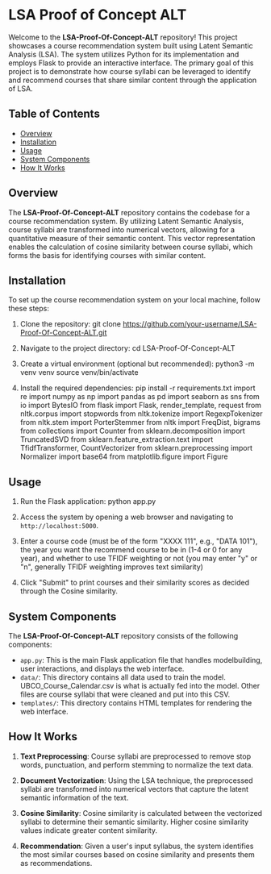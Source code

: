 # LSA Proof of Concept ALT

Welcome to the **LSA-Proof-Of-Concept-ALT** repository! This project showcases a course recommendation system built using Latent Semantic Analysis (LSA). The system utilizes Python for its implementation and employs Flask to provide an interactive interface. The primary goal of this project is to demonstrate how course syllabi can be leveraged to identify and recommend courses that share similar content through the application of LSA.

## Table of Contents

- [Overview](#overview)
- [Installation](#installation)
- [Usage](#usage)
- [System Components](#system-components)
- [How It Works](#how-it-works)

## Overview

The **LSA-Proof-Of-Concept-ALT** repository contains the codebase for a course recommendation system. By utilizing Latent Semantic Analysis, course syllabi are transformed into numerical vectors, allowing for a quantitative measure of their semantic content. This vector representation enables the calculation of cosine similarity between course syllabi, which forms the basis for identifying courses with similar content.

## Installation

To set up the course recommendation system on your local machine, follow these steps:

1. Clone the repository:
git clone https://github.com/your-username/LSA-Proof-Of-Concept-ALT.git


2. Navigate to the project directory:
cd LSA-Proof-Of-Concept-ALT


3. Create a virtual environment (optional but recommended):
python3 -m venv venv
source venv/bin/activate


4. Install the required dependencies:
pip install -r requirements.txt
import re
import numpy as np
import pandas as pd
import seaborn as sns
from io import BytesIO
from flask import Flask, render_template, request
from nltk.corpus import stopwords
from nltk.tokenize import RegexpTokenizer
from nltk.stem import PorterStemmer
from nltk import FreqDist, bigrams
from collections import Counter
from sklearn.decomposition import TruncatedSVD
from sklearn.feature_extraction.text import TfidfTransformer, CountVectorizer
from sklearn.preprocessing import Normalizer
import base64
from matplotlib.figure import Figure


## Usage

1. Run the Flask application: python app.py

2. Access the system by opening a web browser and navigating to `http://localhost:5000`.

3. Enter a course code (must be of the form "XXXX 111", e.g., "DATA 101"), the year you want the recommend course to be in (1-4 or 0 for any year), and whether to use TFIDF weighting or not (you may enter "y" or "n", generally TFIDF weighting improves text similarity)

4. Click "Submit" to print courses and their similarity scores as decided through the Cosine similarity.

## System Components

The **LSA-Proof-Of-Concept-ALT** repository consists of the following components:

- `app.py`: This is the main Flask application file that handles modelbuilding, user interactions, and displays the web interface.
- `data/`: This directory contains all data used to train the model. UBCO_Course_Calendar.csv is what is actually fed into the model. Other files are course syllabi that were cleaned and put into this CSV.
- `templates/`: This directory contains HTML templates for rendering the web interface.

## How It Works

1. **Text Preprocessing**: Course syllabi are preprocessed to remove stop words, punctuation, and perform stemming to normalize the text data.

2. **Document Vectorization**: Using the LSA technique, the preprocessed syllabi are transformed into numerical vectors that capture the latent semantic information of the text.

3. **Cosine Similarity**: Cosine similarity is calculated between the vectorized syllabi to determine their semantic similarity. Higher cosine similarity values indicate greater content similarity.

4. **Recommendation**: Given a user's input syllabus, the system identifies the most similar courses based on cosine similarity and presents them as recommendations.














